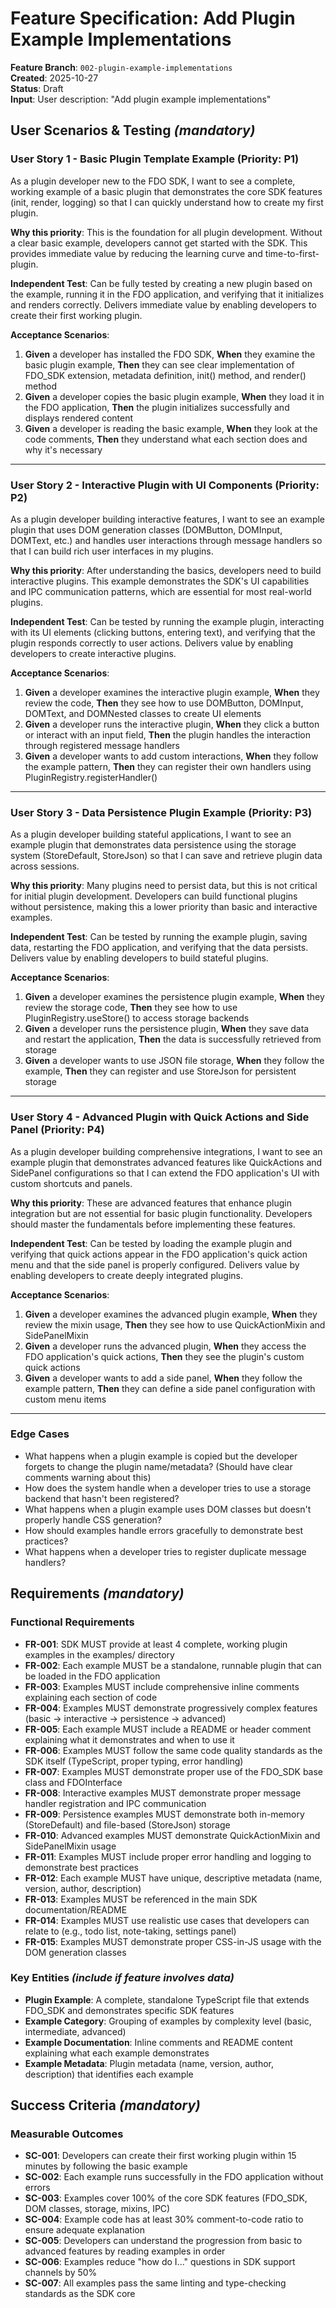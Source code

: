 # Feature Specification: Add Plugin Example Implementations

**Feature Branch**: `002-plugin-example-implementations`  
**Created**: 2025-10-27  
**Status**: Draft  
**Input**: User description: "Add plugin example implementations"

## User Scenarios & Testing *(mandatory)*

<!--
  IMPORTANT: User stories should be PRIORITIZED as user journeys ordered by importance.
  Each user story/journey must be INDEPENDENTLY TESTABLE - meaning if you implement just ONE of them,
  you should still have a viable MVP (Minimum Viable Product) that delivers value.
  
  Assign priorities (P1, P2, P3, etc.) to each story, where P1 is the most critical.
  Think of each story as a standalone slice of functionality that can be:
  - Developed independently
  - Tested independently
  - Deployed independently
  - Demonstrated to users independently
-->

### User Story 1 - Basic Plugin Template Example (Priority: P1)

As a plugin developer new to the FDO SDK, I want to see a complete, working example of a basic plugin that demonstrates the core SDK features (init, render, logging) so that I can quickly understand how to create my first plugin.

**Why this priority**: This is the foundation for all plugin development. Without a clear basic example, developers cannot get started with the SDK. This provides immediate value by reducing the learning curve and time-to-first-plugin.

**Independent Test**: Can be fully tested by creating a new plugin based on the example, running it in the FDO application, and verifying that it initializes and renders correctly. Delivers immediate value by enabling developers to create their first working plugin.

**Acceptance Scenarios**:

1. **Given** a developer has installed the FDO SDK, **When** they examine the basic plugin example, **Then** they can see clear implementation of FDO_SDK extension, metadata definition, init() method, and render() method
2. **Given** a developer copies the basic plugin example, **When** they load it in the FDO application, **Then** the plugin initializes successfully and displays rendered content
3. **Given** a developer is reading the basic example, **When** they look at the code comments, **Then** they understand what each section does and why it's necessary

---

### User Story 2 - Interactive Plugin with UI Components (Priority: P2)

As a plugin developer building interactive features, I want to see an example plugin that uses DOM generation classes (DOMButton, DOMInput, DOMText, etc.) and handles user interactions through message handlers so that I can build rich user interfaces in my plugins.

**Why this priority**: After understanding the basics, developers need to build interactive plugins. This example demonstrates the SDK's UI capabilities and IPC communication patterns, which are essential for most real-world plugins.

**Independent Test**: Can be tested by running the example plugin, interacting with its UI elements (clicking buttons, entering text), and verifying that the plugin responds correctly to user actions. Delivers value by enabling developers to create interactive plugins.

**Acceptance Scenarios**:

1. **Given** a developer examines the interactive plugin example, **When** they review the code, **Then** they see how to use DOMButton, DOMInput, DOMText, and DOMNested classes to create UI elements
2. **Given** a developer runs the interactive plugin, **When** they click a button or interact with an input field, **Then** the plugin handles the interaction through registered message handlers
3. **Given** a developer wants to add custom interactions, **When** they follow the example pattern, **Then** they can register their own handlers using PluginRegistry.registerHandler()

---

### User Story 3 - Data Persistence Plugin Example (Priority: P3)

As a plugin developer building stateful applications, I want to see an example plugin that demonstrates data persistence using the storage system (StoreDefault, StoreJson) so that I can save and retrieve plugin data across sessions.

**Why this priority**: Many plugins need to persist data, but this is not critical for initial plugin development. Developers can build functional plugins without persistence, making this a lower priority than basic and interactive examples.

**Independent Test**: Can be tested by running the example plugin, saving data, restarting the FDO application, and verifying that the data persists. Delivers value by enabling developers to build stateful plugins.

**Acceptance Scenarios**:

1. **Given** a developer examines the persistence plugin example, **When** they review the storage code, **Then** they see how to use PluginRegistry.useStore() to access storage backends
2. **Given** a developer runs the persistence plugin, **When** they save data and restart the application, **Then** the data is successfully retrieved from storage
3. **Given** a developer wants to use JSON file storage, **When** they follow the example, **Then** they can register and use StoreJson for persistent storage

---

### User Story 4 - Advanced Plugin with Quick Actions and Side Panel (Priority: P4)

As a plugin developer building comprehensive integrations, I want to see an example plugin that demonstrates advanced features like QuickActions and SidePanel configurations so that I can extend the FDO application's UI with custom shortcuts and panels.

**Why this priority**: These are advanced features that enhance plugin integration but are not essential for basic plugin functionality. Developers should master the fundamentals before implementing these features.

**Independent Test**: Can be tested by loading the example plugin and verifying that quick actions appear in the FDO application's quick action menu and that the side panel is properly configured. Delivers value by enabling developers to create deeply integrated plugins.

**Acceptance Scenarios**:

1. **Given** a developer examines the advanced plugin example, **When** they review the mixin usage, **Then** they see how to use QuickActionMixin and SidePanelMixin
2. **Given** a developer runs the advanced plugin, **When** they access the FDO application's quick actions, **Then** they see the plugin's custom quick actions
3. **Given** a developer wants to add a side panel, **When** they follow the example pattern, **Then** they can define a side panel configuration with custom menu items

---

### Edge Cases

- What happens when a plugin example is copied but the developer forgets to change the plugin name/metadata? (Should have clear comments warning about this)
- How does the system handle when a developer tries to use a storage backend that hasn't been registered?
- What happens when a plugin example uses DOM classes but doesn't properly handle CSS generation?
- How should examples handle errors gracefully to demonstrate best practices?
- What happens when a developer tries to register duplicate message handlers?

## Requirements *(mandatory)*

### Functional Requirements

- **FR-001**: SDK MUST provide at least 4 complete, working plugin examples in the examples/ directory
- **FR-002**: Each example MUST be a standalone, runnable plugin that can be loaded in the FDO application
- **FR-003**: Examples MUST include comprehensive inline comments explaining each section of code
- **FR-004**: Examples MUST demonstrate progressively complex features (basic → interactive → persistence → advanced)
- **FR-005**: Each example MUST include a README or header comment explaining what it demonstrates and when to use it
- **FR-006**: Examples MUST follow the same code quality standards as the SDK itself (TypeScript, proper typing, error handling)
- **FR-007**: Examples MUST demonstrate proper use of the FDO_SDK base class and FDOInterface
- **FR-008**: Interactive examples MUST demonstrate proper message handler registration and IPC communication
- **FR-009**: Persistence examples MUST demonstrate both in-memory (StoreDefault) and file-based (StoreJson) storage
- **FR-010**: Advanced examples MUST demonstrate QuickActionMixin and SidePanelMixin usage
- **FR-011**: Examples MUST include proper error handling and logging to demonstrate best practices
- **FR-012**: Each example MUST have unique, descriptive metadata (name, version, author, description)
- **FR-013**: Examples MUST be referenced in the main SDK documentation/README
- **FR-014**: Examples MUST use realistic use cases that developers can relate to (e.g., todo list, note-taking, settings panel)
- **FR-015**: Examples MUST demonstrate proper CSS-in-JS usage with the DOM generation classes

### Key Entities *(include if feature involves data)*

- **Plugin Example**: A complete, standalone TypeScript file that extends FDO_SDK and demonstrates specific SDK features
- **Example Category**: Grouping of examples by complexity level (basic, intermediate, advanced)
- **Example Documentation**: Inline comments and README content explaining what each example demonstrates
- **Example Metadata**: Plugin metadata (name, version, author, description) that identifies each example

## Success Criteria *(mandatory)*

### Measurable Outcomes

- **SC-001**: Developers can create their first working plugin within 15 minutes by following the basic example
- **SC-002**: Each example runs successfully in the FDO application without errors
- **SC-003**: Examples cover 100% of the core SDK features (FDO_SDK, DOM classes, storage, mixins, IPC)
- **SC-004**: Example code has at least 30% comment-to-code ratio to ensure adequate explanation
- **SC-005**: Developers can understand the progression from basic to advanced features by reading examples in order
- **SC-006**: Examples reduce "how do I..." questions in SDK support channels by 50%
- **SC-007**: All examples pass the same linting and type-checking standards as the SDK core
